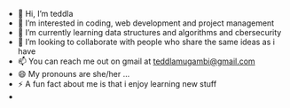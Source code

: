 - 👋 Hi, I’m teddla
- 👀 I’m interested in coding, web development and project management
- 🌱 I’m currently learning data structures and algorithms and cbersecurity
- 💞️ I’m looking to collaborate with people who share the same ideas as i have
- 📫 You can reach me out on gmail at teddlamugambi@gmail.com 
- 😄 My pronouns are she/her ...
- ⚡ A fun fact about me is that i enjoy learning new stuff
- 
<!---
tmugamb/tmugamb is a ✨ special ✨ repository because its `README.md` (this file) appears on your GitHub profile.
You can click the Preview link to take a look at your changes.
--->
